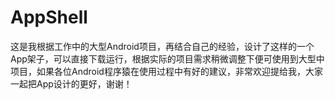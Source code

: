 # AppShell
这是我根据工作中的大型Android项目，再结合自己的经验，设计了这样的一个App架子，可以直接下载运行，根据实际的项目需求稍微调整下便可使用到大型中项目，如果各位Android程序猿在使用过程中有好的建议，非常欢迎提给我，大家一起把App设计的更好，谢谢！
